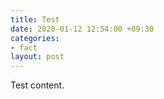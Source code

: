 ```yaml
---
title: Test
date: 2020-01-12 12:54:00 +09:30
categories:
- fact
layout: post
---
```


Test content.